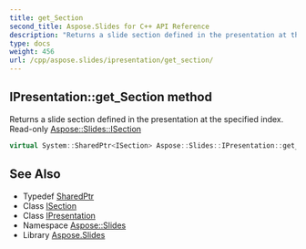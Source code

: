 ```yaml
---
title: get_Section
second_title: Aspose.Slides for C++ API Reference
description: "Returns a slide section defined in the presentation at the specified index. Read-only Aspose::Slides::ISection"
type: docs
weight: 456
url: /cpp/aspose.slides/ipresentation/get_section/
---
```

## IPresentation::get_Section method


Returns a slide section defined in the presentation at the specified index. Read-only [Aspose::Slides::ISection](../../isection/)

```cpp
virtual System::SharedPtr<ISection> Aspose::Slides::IPresentation::get_Section(int32_t index)=0
```

## See Also

* Typedef [SharedPtr](../../../system/sharedptr/)
* Class [ISection](../../isection/)
* Class [IPresentation](../)
* Namespace [Aspose::Slides](../../)
* Library [Aspose.Slides](../../../)

